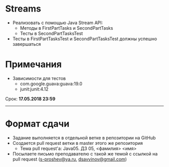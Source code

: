 # Streams

* Реализовать с помощью Java Stream API:
    * Методы в FirstPartTasks и SecondPartTasks
    * Тесты в SecondPartTasksTest
* Тесты в FirstPartTasksTest и SecondPartTasksTest должны успешно завершаться

# Примечания

* Зависимости для тестов
    * com.google.guava:guava:19.0
    * junit:junit:4.12

Срок: <b>17.05.2018 23:59</b>

---

# Формат сдачи

* Задание выполняется в отдельной ветке в репозитории на GitHub
* Создается pull request ветки в master этого же репозитория
    * Тема pull request'а: Java05. ДЗ 05, &lt;фамилия&gt; &lt;имя&gt;
* Посылаете письмо преподавателю с такой же темой с ссылкой на pull request (s-proshev@ya.ru, dsavvinov@gmail.com)